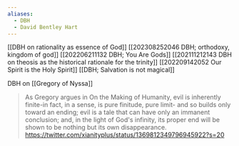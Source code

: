 ```yaml
---
aliases:
  - DBH
  - David Bentley Hart
---
```


[[DBH on rationality as essence of God]]
[[202308252046 DBH; orthodoxy, kingdom of god]]
[[202206211132 DBH; You Are Gods]]
[[202111212143 DBH on theosis as the historical rationale for the trinity]]
[[202209142052 Our Spirit is the Holy Spirit]]
[[DBH; Salvation is not magical]]

DBH on [[Gregory of Nyssa]]

> As Gregory argues in On the Making of Humanity, evil is inherently finite-in fact, in a sense, is pure finitude, pure limit- and so builds only toward an ending; evil is a tale that can have only an immanent conclusion; and, in the light of God's infinity, its proper end will be shown to be nothing but its own disappearance. 
> https://twitter.com/xianityplus/status/1369812349796945922?s=20